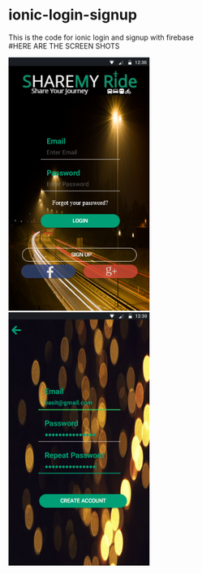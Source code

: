 <h1> ionic-login-signup </h1>
This is the code for ionic login and signup with firebase<br>
#HERE ARE THE SCREEN SHOTS
<p align="left">
<img  src="src/assets/imgs/login.png" height="500"/>
<img  src="src/assets/imgs/signup.png" height="500">
<p>


